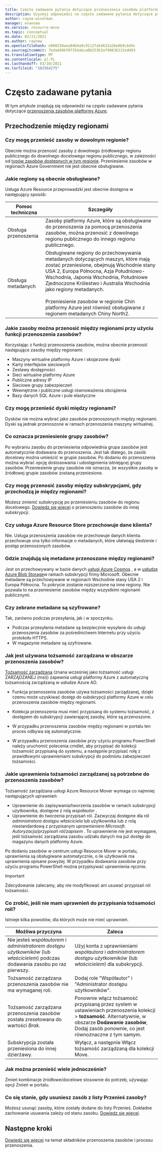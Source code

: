 ```yaml
---
title: Często zadawane pytania dotyczące przenoszenia zasobów platformy Azure?
description: Uzyskaj odpowiedzi na często zadawane pytania dotyczące przenoszenia zasobów platformy Azure
author: rayne-wiselman
manager: evansma
ms.service: resource-move
ms.topic: conceptual
ms.date: 02/21/2021
ms.author: raynew
ms.openlocfilehash: e900250aea84b4a9c9112fa54632a2be8b9cb49c
ms.sourcegitcommit: 7edadd4bf8f354abca0b253b3af98836212edd93
ms.translationtype: MT
ms.contentlocale: pl-PL
ms.lasthandoff: 03/10/2021
ms.locfileid: "102564275"
---
```

# <a name="common-questions"></a>Często zadawane pytania

W tym artykule znajdują się odpowiedzi na często zadawane pytania dotyczące [przenoszenia zasobów platformy Azure](overview.md).


## <a name="moving-across-regions"></a>Przechodzenie między regionami

### <a name="can-i-move-resources-across-any-regions"></a>Czy mogę przenieść zasoby w dowolnym regionie?

Obecnie można przenosić zasoby z dowolnego źródłowego regionu publicznego do dowolnego docelowego regionu publicznego, w zależności od [typów zasobów dostępnych w tym regionie](https://azure.microsoft.com/global-infrastructure/services/). Przeniesienie zasobów w regionach Azure Government nie jest obecnie obsługiwane.

### <a name="what-regions-are-currently-supported"></a>Jakie regiony są obecnie obsługiwane?

Usługa Azure Resource przeprowadzki jest obecnie dostępna w następujący sposób:

**Pomoc techniczna** | **Szczegóły**
--- | ---
Obsługa przenoszenia | Zasoby platformy Azure, które są obsługiwane do przenoszenia za pomocą przenoszenia zasobów, można przenosić z dowolnego regionu publicznego do innego regionu publicznego.
Obsługa metadanych |  Obsługiwane regiony do przechowywania metadanych dotyczących maszyn, które mają zostać przeniesione, obejmują Wschodnie stany USA 2, Europa Północna, Azja Południowo-Wschodnia, Japonia Wschodnia, Południowe Zjednoczone Królestwo i Australia Wschodnia jako regiony metadanych. <br/><br/> Przeniesienie zasobów w regionie Chin platformy Azure jest również obsługiwane z regionem metadanych Chiny North2.

### <a name="what-resources-can-i-move-across-regions-using-resource-mover"></a>Jakie zasoby można przenosić między regionami przy użyciu funkcji przenoszenia zasobów?

Korzystając z funkcji przenoszenia zasobów, można obecnie przenosić następujące zasoby między regionami:

- Maszyny wirtualne platformy Azure i skojarzone dyski
- Karty interfejsów sieciowych
- Zestawy dostępności 
- Sieci wirtualne platformy Azure 
- Publiczne adresy IP
- Sieciowe grupy zabezpieczeń
- Wewnętrzne i publiczne usługi równoważenia obciążenia 
- Bazy danych SQL Azure i pule elastyczne

### <a name="can-i-move-disks-across-regions"></a>Czy mogę przenieść dyski między regionami?

Dysków nie można wybrać jako zasobów przenoszonych między regionami. Dyski są jednak przenoszone w ramach przenoszenia maszyny wirtualnej.

### <a name="what-does-it-mean-to-move-a-resource-group"></a>Co oznacza przeniesienie grupy zasobów?

Po wybraniu zasobu do przeniesienia odpowiednia grupa zasobów jest automatycznie dodawana do przenoszenia. Jest tak dlatego, że zasób docelowy można umieścić w grupie zasobów. Po dodaniu do przenoszenia można wybrać opcję dostosowania i udostępnienia istniejącej grupy zasobów. Przeniesienie grupy zasobów nie oznacza, że wszystkie zasoby w źródłowej grupie zasobów zostaną przeniesione.

### <a name="can-i-move-resources-across-subscriptions-when-i-move-them-across-regions"></a>Czy mogę przenosić zasoby między subskrypcjami, gdy przechodzą je między regionami?

Możesz zmienić subskrypcję po przeniesieniu zasobów do regionu docelowego. [Dowiedz się więcej](../azure-resource-manager/management/move-resource-group-and-subscription.md) o przenoszeniu zasobów do innej subskrypcji. 

### <a name="does-azure-resource-mover-store-customer-data"></a>Czy usługa Azure Resource Store przechowuje dane klienta? 
Nie. Usługa przenoszenia zasobów nie przechowuje danych klienta. przechowuje ona tylko informacje o metadanych, które ułatwiają śledzenie i postęp przenoszonych zasobów.

### <a name="where-is-the-metadata-for-moving-across-regions-stored"></a>Gdzie znajdują się metadane przenoszone między regionami?

Jest on przechowywany w bazie danych [usługi Azure Cosmos](../cosmos-db/database-encryption-at-rest.md) , a w [usłudze Azure Blob Storage](../storage/common/storage-service-encryption.md)w ramach subskrypcji firmy Microsoft. Obecnie metadane są przechowywane w regionach Wschodnie stany USA 2 i Europa Północna. To pokrycie zostanie rozszerzone na inne regiony. Nie pozwala to na przeniesienie zasobów między wszystkimi regionami publicznymi.

### <a name="is-the-collected-metadata-encrypted"></a>Czy zebrane metadane są szyfrowane?

Tak, zarówno podczas przesyłania, jak i w spoczynku.
- Podczas przesyłania metadane są bezpiecznie wysyłane do usługi przenoszenia zasobów za pośrednictwem Internetu przy użyciu protokołu HTTPS.
- W magazynie metadane są szyfrowane.

### <a name="how-is-managed-identity-used-in-resource-mover"></a>Jak jest używana tożsamość zarządzana w obszarze przenoszenia zasobów?

[Tożsamość zarządzana](../active-directory/managed-identities-azure-resources/overview.md) (znana wcześniej jako tożsamość usługi ZARZĄDZANEJ (msi)) zapewnia usługi platformy Azure z automatyczną tożsamością zarządzaną w usłudze Azure AD.
- Funkcja przenoszenia zasobów używa tożsamości zarządzanej, dzięki czemu może uzyskiwać dostęp do subskrypcji platformy Azure w celu przenoszenia zasobów między regionami.
- Kolekcja przenoszenia musi mieć przypisaną do systemu tożsamość, z dostępem do subskrypcji zawierającej zasoby, które są przenoszone.

- W przypadku przenoszenia zasobów między regionami w portalu ten proces odbywa się automatycznie.
- W przypadku przenoszenia zasobów przy użyciu programu PowerShell należy uruchomić polecenia cmdlet, aby przypisać do kolekcji tożsamość przypisaną do systemu, a następnie przypisać rolę z prawidłowymi uprawnieniami subskrypcji do podmiotu zabezpieczeń tożsamości. 

### <a name="what-managed-identity-permissions-does-resource-mover-need"></a>Jakie uprawnienia tożsamości zarządzanej są potrzebne do przenoszenia zasobów? 

Tożsamość zarządzana usługi Azure Resource Mover wymaga co najmniej następujących uprawnień: 

- Uprawnienie do zapisywania/tworzenia zasobów w ramach subskrypcji użytkownika, dostępne z rolą *współautor* . 
- Uprawnienie do tworzenia przypisań ról. Zazwyczaj dostępne dla ról *administratora dostępu* *właściciela* lub użytkownika lub z rolą niestandardową z przypisanym *uprawnieniem Microsoft. Autoryzacja/przypisań ról/zapisem* . To uprawnienie nie jest wymagane, jeśli tożsamość zarządzana zasobu udziału danych ma już dostęp do magazynu danych platformy Azure. 
 
Po dodaniu zasobów w centrum usługi Resource Mover w portalu, uprawnienia są obsługiwane automatycznie, o ile użytkownik ma uprawnienia opisane powyżej. W przypadku dodawania zasobów przy użyciu programu PowerShell można przypisywać uprawnienia ręcznie.

> [!IMPORTANT]
> Zdecydowanie zalecamy, aby nie modyfikować ani usuwać przypisań ról tożsamości. 

### <a name="what-if-i-dont-have-permissions-to-assign-role-identity"></a>Co zrobić, jeśli nie mam uprawnień do przypisania tożsamości roli?

Istnieje kilka powodów, dla których może nie mieć uprawnień.

**Możliwa przyczyna** | **Zaleca**
--- | ---
Nie jesteś *współautorem* i *administratorem dostępu użytkowników* (lub *właścicielem*) podczas dodawania zasobu po raz pierwszy. | Użyj konta z uprawnieniami *współautora* i *administratorem dostępu użytkowników* (lub *właścicielem*) dla subskrypcji.
Tożsamość zarządzana przenoszenia zasobów nie ma wymaganej roli. | Dodaj role "Współautor" i "Administrator dostępu użytkowników".
Tożsamość zarządzana przenoszenia zasobów została zresetowana do wartości *Brak*. | Ponownie włącz tożsamość przypisaną przez system w ustawieniach przenoszenia kolekcji > **tożsamość**. Alternatywnie, w obszarze **Dodawanie zasobów**, Dodaj zasób ponownie, co jest równoznaczne z tym samym.  
Subskrypcja została przeniesiona do innej dzierżawy. | Wyłącz, a następnie Włącz tożsamość zarządzaną dla kolekcji Move.

### <a name="how-can-i-do-multiple-moves-together"></a>Jak można przenieść wiele jednocześnie?

Zmień kombinacje źródłowe/docelowe stosownie do potrzeb, używając opcji Zmień w portalu.

### <a name="what-happens-when-i-remove-a-resource-from-a-list-of-move-resources"></a>Co się stanie, gdy usuniesz zasób z listy Przenieś zasoby?

Możesz usunąć zasoby, które zostały dodane do listy Przenieś. Dokładne zachowanie usuwania zależy od stanu zasobu. [Dowiedz się więcej](remove-move-resources.md#vm-resource-state-after-removing).



## <a name="next-steps"></a>Następne kroki

[Dowiedz się więcej](about-move-process.md) na temat składników przenoszenia zasobów i procesu przenoszenia.
